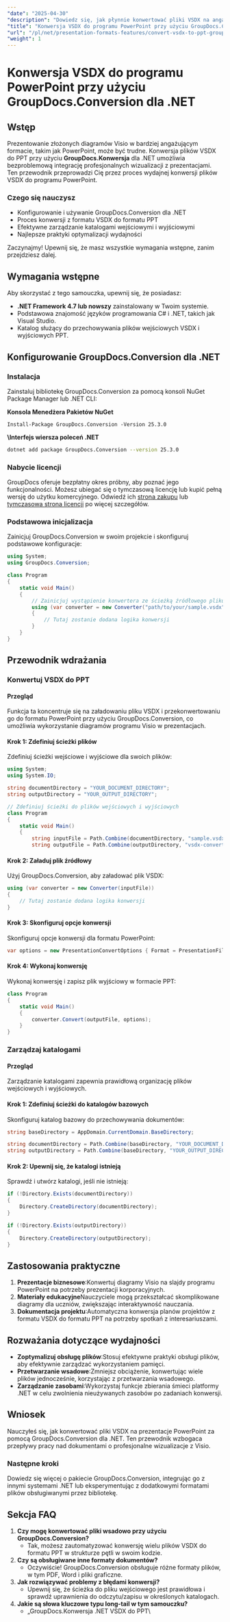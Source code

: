 ```yaml
---
"date": "2025-04-30"
"description": "Dowiedz się, jak płynnie konwertować pliki VSDX na angażujące prezentacje PowerPoint za pomocą GroupDocs.Conversion dla .NET. Postępuj zgodnie z tym przewodnikiem krok po kroku, aby ulepszyć wizualizacje prezentacji."
"title": "Konwersja VSDX do programu PowerPoint przy użyciu GroupDocs.Conversion dla .NET"
"url": "/pl/net/presentation-formats-features/convert-vsdx-to-ppt-groupdocs-dotnet/"
"weight": 1
---
```


# Konwersja VSDX do programu PowerPoint przy użyciu GroupDocs.Conversion dla .NET

## Wstęp

Prezentowanie złożonych diagramów Visio w bardziej angażującym formacie, takim jak PowerPoint, może być trudne. Konwersja plików VSDX do PPT przy użyciu **GroupDocs.Konwersja** dla .NET umożliwia bezproblemową integrację profesjonalnych wizualizacji z prezentacjami. Ten przewodnik przeprowadzi Cię przez proces wydajnej konwersji plików VSDX do programu PowerPoint.

### Czego się nauczysz
- Konfigurowanie i używanie GroupDocs.Conversion dla .NET
- Proces konwersji z formatu VSDX do formatu PPT
- Efektywne zarządzanie katalogami wejściowymi i wyjściowymi
- Najlepsze praktyki optymalizacji wydajności

Zaczynajmy! Upewnij się, że masz wszystkie wymagania wstępne, zanim przejdziesz dalej.

## Wymagania wstępne

Aby skorzystać z tego samouczka, upewnij się, że posiadasz:

- **.NET Framework 4.7 lub nowszy** zainstalowany w Twoim systemie.
- Podstawowa znajomość języków programowania C# i .NET, takich jak Visual Studio.
- Katalog służący do przechowywania plików wejściowych VSDX i wyjściowych PPT.

## Konfigurowanie GroupDocs.Conversion dla .NET

### Instalacja

Zainstaluj bibliotekę GroupDocs.Conversion za pomocą konsoli NuGet Package Manager lub .NET CLI:

**Konsola Menedżera Pakietów NuGet**
```shell
Install-Package GroupDocs.Conversion -Version 25.3.0
```

**\Interfejs wiersza poleceń .NET**
```bash
dotnet add package GroupDocs.Conversion --version 25.3.0
```

### Nabycie licencji

GroupDocs oferuje bezpłatny okres próbny, aby poznać jego funkcjonalności. Możesz ubiegać się o tymczasową licencję lub kupić pełną wersję do użytku komercyjnego. Odwiedź ich [strona zakupu](https://purchase.groupdocs.com/buy) lub [tymczasowa strona licencji](https://purchase.groupdocs.com/temporary-license/) po więcej szczegółów.

### Podstawowa inicjalizacja

Zainicjuj GroupDocs.Conversion w swoim projekcie i skonfiguruj podstawowe konfiguracje:

```csharp
using System;
using GroupDocs.Conversion;

class Program
{
    static void Main()
    {
        // Zainicjuj wystąpienie konwertera ze ścieżką źródłowego pliku VSDX
        using (var converter = new Converter("path/to/your/sample.vsdx"))
        {
            // Tutaj zostanie dodana logika konwersji
        }
    }
}
```

## Przewodnik wdrażania

### Konwertuj VSDX do PPT

#### Przegląd
Funkcja ta koncentruje się na załadowaniu pliku VSDX i przekonwertowaniu go do formatu PowerPoint przy użyciu GroupDocs.Conversion, co umożliwia wykorzystanie diagramów programu Visio w prezentacjach.

#### Krok 1: Zdefiniuj ścieżki plików
Zdefiniuj ścieżki wejściowe i wyjściowe dla swoich plików:

```csharp
using System;
using System.IO;

string documentDirectory = "YOUR_DOCUMENT_DIRECTORY";
string outputDirectory = "YOUR_OUTPUT_DIRECTORY";

// Zdefiniuj ścieżki do plików wejściowych i wyjściowych
class Program
{
    static void Main()
    {
        string inputFile = Path.Combine(documentDirectory, "sample.vsdx");
        string outputFile = Path.Combine(outputDirectory, "vsdx-converted-to.ppt");
```

#### Krok 2: Załaduj plik źródłowy
Użyj GroupDocs.Conversion, aby załadować plik VSDX:

```csharp
using (var converter = new Converter(inputFile))
{
    // Tutaj zostanie dodana logika konwersji
}
```

#### Krok 3: Skonfiguruj opcje konwersji
Skonfiguruj opcje konwersji dla formatu PowerPoint:

```csharp
var options = new PresentationConvertOptions { Format = PresentationFileType.Ppt };
```

#### Krok 4: Wykonaj konwersję
Wykonaj konwersję i zapisz plik wyjściowy w formacie PPT:

```csharp
class Program
{
    static void Main()
    {
        converter.Convert(outputFile, options);
    }
}
```

### Zarządzaj katalogami

#### Przegląd
Zarządzanie katalogami zapewnia prawidłową organizację plików wejściowych i wyjściowych.

#### Krok 1: Zdefiniuj ścieżki do katalogów bazowych
Skonfiguruj katalog bazowy do przechowywania dokumentów:

```csharp
string baseDirectory = AppDomain.CurrentDomain.BaseDirectory;

string documentDirectory = Path.Combine(baseDirectory, "YOUR_DOCUMENT_DIRECTORY");
string outputDirectory = Path.Combine(baseDirectory, "YOUR_OUTPUT_DIRECTORY");
```

#### Krok 2: Upewnij się, że katalogi istnieją
Sprawdź i utwórz katalogi, jeśli nie istnieją:

```csharp
if (!Directory.Exists(documentDirectory))
{
    Directory.CreateDirectory(documentDirectory);
}

if (!Directory.Exists(outputDirectory))
{
    Directory.CreateDirectory(outputDirectory);
}
```

## Zastosowania praktyczne
1. **Prezentacje biznesowe**:Konwertuj diagramy Visio na slajdy programu PowerPoint na potrzeby prezentacji korporacyjnych.
2. **Materiały edukacyjne**Nauczyciele mogą przekształcać skomplikowane diagramy dla uczniów, zwiększając interaktywność nauczania.
3. **Dokumentacja projektu**:Automatyczna konwersja planów projektów z formatu VSDX do formatu PPT na potrzeby spotkań z interesariuszami.

## Rozważania dotyczące wydajności
- **Zoptymalizuj obsługę plików**:Stosuj efektywne praktyki obsługi plików, aby efektywnie zarządzać wykorzystaniem pamięci.
- **Przetwarzanie wsadowe**:Zmniejsz obciążenie, konwertując wiele plików jednocześnie, korzystając z przetwarzania wsadowego.
- **Zarządzanie zasobami**:Wykorzystaj funkcje zbierania śmieci platformy .NET w celu zwolnienia nieużywanych zasobów po zadaniach konwersji.

## Wniosek
Nauczyłeś się, jak konwertować pliki VSDX na prezentacje PowerPoint za pomocą GroupDocs.Conversion dla .NET. Ten przewodnik wzbogaca przepływy pracy nad dokumentami o profesjonalne wizualizacje z Visio.

### Następne kroki
Dowiedz się więcej o pakiecie GroupDocs.Conversion, integrując go z innymi systemami .NET lub eksperymentując z dodatkowymi formatami plików obsługiwanymi przez bibliotekę.

## Sekcja FAQ
1. **Czy mogę konwertować pliki wsadowo przy użyciu GroupDocs.Conversion?**
   - Tak, możesz zautomatyzować konwersję wielu plików VSDX do formatu PPT w strukturze pętli w swoim kodzie.
2. **Czy są obsługiwane inne formaty dokumentów?**
   - Oczywiście! GroupDocs.Conversion obsługuje różne formaty plików, w tym PDF, Word i pliki graficzne.
3. **Jak rozwiązywać problemy z błędami konwersji?**
   - Upewnij się, że ścieżka do pliku wejściowego jest prawidłowa i sprawdź uprawnienia do odczytu/zapisu w określonych katalogach.
4. **Jakie są słowa kluczowe typu long-tail w tym samouczku?**
   - „GroupDocs.Konwersja .NET VSDX do PPT\